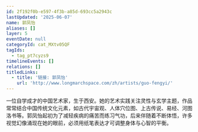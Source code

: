 ```yaml
---
id: 2f192f0b-e597-4f3b-a85d-693cc5a2943c
lastUpdated: '2025-06-07'
name: 郭凤怡
aliases: []
layer: 5
eventDate: null
categoryId: cat_MXtv05QF
tagIds:
  - tag_pt7cyzs9
timelineEvents: []
relations: []
titledLinks:
  - title: '链接: 郭凤怡'
    url: 'http://www.longmarchspace.com/zh/artists/guo-fengyi/'
---
```

一位自学成才的中国艺术家，生于西安。她的艺术实践关注灵性与玄学主题，作品常常结合中国传统文化元素，如古代宇宙观、人体穴位图、上古传说、易经、河图洛书等。郭凤怡起初为了减轻疾病的痛苦而练习气功，后来伴随着不断体悟，许多视觉幻像涌现在她的眼前，必须用纸笔表达才可调整身体与心智的平衡。
